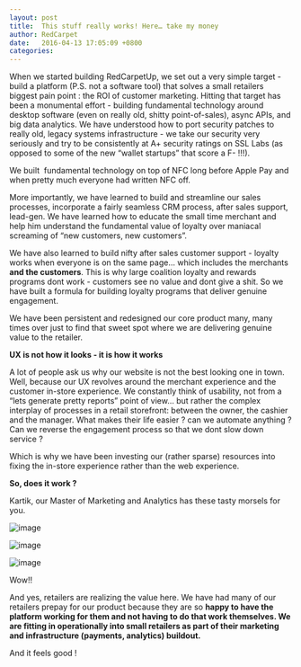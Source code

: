 ```yaml
---
layout: post
title:  This stuff really works! Here… take my money
author: RedCarpet
date:   2016-04-13 17:05:09 +0800
categories: 
---
```

When we started building RedCarpetUp, we set out a very simple target - build a platform (P.S. not a software tool) that solves a small retailers biggest pain point : the ROI of customer marketing. Hitting that target has been a monumental effort - building fundamental technology around desktop software (even on really old, shitty point-of-sales), async APIs, and big data analytics. We have understood how to port security patches to really old, legacy systems infrastructure - we take our security very seriously and try to be consistently at A+ security ratings on SSL Labs (as opposed to some of the new “wallet startups” that score a F- !!!).

We built  fundamental technology on top of NFC long before Apple Pay and when pretty much everyone had written NFC off.

More importantly, we have learned to build and streamline our sales processes, incorporate a fairly seamless CRM process, after sales support, lead-gen. We have learned how to educate the small time merchant and help him understand the fundamental value of loyalty over maniacal screaming of “new customers, new customers”.

We have also learned to build nifty after sales customer support - loyalty works when everyone is on the same page… which includes the merchants **and the customers**. This is why large coalition loyalty and rewards programs dont work - customers see no value and dont give a shit. So we have built a formula for building loyalty programs that deliver genuine engagement.

We have been persistent and redesigned our core product many, many times over just to find that sweet spot where we are delivering genuine value to the retailer.

**UX is not how it looks - it is how it works**

A lot of people ask us why our website is not the best looking one in town. Well, because our UX revolves around the merchant experience and the customer in-store experience. We constantly think of usability, not from a “lets generate pretty reports” point of view… but rather the complex interplay of processes in a retail storefront: between the owner, the cashier and the manager. What makes their life easier ? can we automate anything ? Can we reverse the engagement process so that we dont slow down service ?

Which is why we have been investing our (rather sparse) resources into fixing the in-store experience rather than the web experience.

**So, does it work ?**

Kartik, our Master of Marketing and Analytics has these tasty morsels for you.

![image](http://38.media.tumblr.com/d3be762c7256eeff25a01f89c2057418/tumblr_inline_neicam1hIy1sir05l.png)

![image](http://38.media.tumblr.com/4a9a578f95f3195fbceccc1d2b029d04/tumblr_inline_neicb3BVfW1sir05l.png)

![image](http://33.media.tumblr.com/6dc3bf8b040ba445cba1df130ebb0d78/tumblr_inline_neicbiXDck1sir05l.png)

Wow!!

And yes, retailers are realizing the value here. We have had many of our retailers <span>prepay</span> for our product because they are so **happy to have the platform working for them and not having to do that work themselves. We are fitting in operationally into small retailers as part of their marketing and infrastructure (payments, analytics) buildout.**

And it feels good !